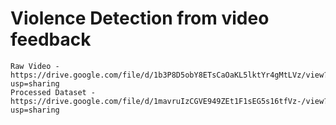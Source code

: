 # Violence Detection from video feedback


```
Raw Video - https://drive.google.com/file/d/1b3P8D5obY8ETsCaOaKL5lktYr4gMtLVz/view?usp=sharing
Processed Dataset - https://drive.google.com/file/d/1mavruIzCGVE949ZEt1F1sEG5s16tfVz-/view?usp=sharing
